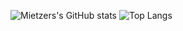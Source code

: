 ![Mietzers's GitHub stats](https://github-readme-stats.vercel.app/api?username=Mietzer&show_icons=true&theme=tokyonight)
![Top Langs](https://github-readme-stats.vercel.app/api/top-langs/?username=Mietzer&layout=compact&theme=tokyonight)




